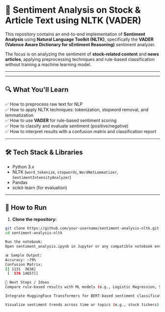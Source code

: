 # 🧠 Sentiment Analysis on Stock & Article Text using NLTK (VADER)

This repository contains an end-to-end implementation of **Sentiment Analysis** using **Natural Language Toolkit (NLTK)**, specifically the **VADER (Valence Aware Dictionary for sEntiment Reasoning)** sentiment analyzer. 

The focus is on analyzing the sentiment of **stock-related content** and **news articles**, applying preprocessing techniques and rule-based classification without training a machine learning model.

-----------

---

## 🔍 What You'll Learn

✅ How to preprocess raw text for NLP  
✅ How to apply NLTK techniques: tokenization, stopword removal, and lemmatization  
✅ How to use **VADER** for rule-based sentiment scoring  
✅ How to classify and evaluate sentiment (positive/negative)  
✅ How to interpret results with a confusion matrix and classification report


---

## 🛠️ Tech Stack & Libraries

- Python 3.x  
- NLTK (`word_tokenize`, `stopwords`, `WordNetLemmatizer`, `SentimentIntensityAnalyzer`)  
- Pandas  
- scikit-learn (for evaluation)  

---

## 🚀 How to Run

1. **Clone the repository:**

```bash
git clone https://github.com/your-username/sentiment-analysis-nltk.git
cd sentiment-analysis-nltk

Run the notebook:
Open sentiment_analysis.ipynb in Jupyter or any compatible notebook environment and run all cells step-by-step.

📊 Sample Output:
Accuracy: ~79%
Confusion Matrix:
[[ 1131  3636]
 [  576 14657]]

📌 Next Steps / Ideas
Compare rule-based results with ML models (e.g., Logistic Regression, SVM)

Integrate HuggingFace Transformers for BERT-based sentiment classification

Visualize sentiment trends across time or topics (e.g., stock tickers)




